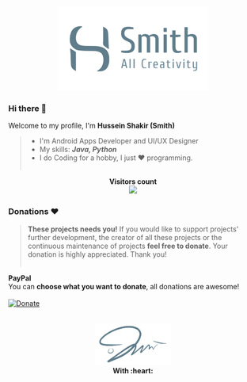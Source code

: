 <p align="center">
  <img src="https://raw.githubusercontent.com/smith8h/smith8h/main/20221103_150133.png" style="width: 60%;"/>
</p>

### Hi there 👋
Welcome to my profile, I'm **Hussein Shakir (Smith)**
> - I'm Android Apps Developer and UI/UX Designer<br>
> - My skills: ***Java, Python***
> - I do Coding for a hobby, I just ❤ programming.
<br><br>


<p align="center"> 
  <b>Visitors count</b><br>
  <img src="https://profile-counter.glitch.me/smith8h/count.svg" />
</p>


### Donations :heart:
> **These projects needs you!** If you would like to support projects' further development, the creator of all these projects or the continuous maintenance of projects **feel free to donate**. Your donation is highly appreciated. Thank you!
<br><br>

**PayPal**<br>
You can **choose what you want to donate**, all donations are awesome!<br><br>
[![Donate](https://www.paypalobjects.com/en_US/i/btn/btn_donate_SM.gif)](https://www.paypal.me/husseinshakir)
<br><br>

<p align="center">
  <img src="https://raw.githubusercontent.com/smith8h/smith8h/main/20221103_150053.png" style="width: 30%;"/>
  <br><b>With :heart:</b>
</p>
